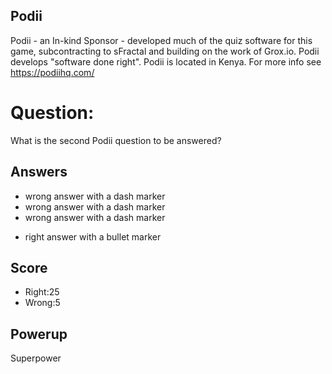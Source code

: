 ## Podii
Podii -  an In-kind Sponsor -
developed much of the quiz software for this game,
subcontracting to sFractal and
building on the work of Grox.io.
Podii develops "software done right".
Podii is located in Kenya.
For more info see https://podiihq.com/

# Question:
What is the second Podii question to be answered?

## Answers
- wrong answer with a dash marker
- wrong answer with a dash marker
- wrong answer with a dash marker
* right answer with a bullet marker


## Score
- Right:25
- Wrong:5

## Powerup
Superpower
